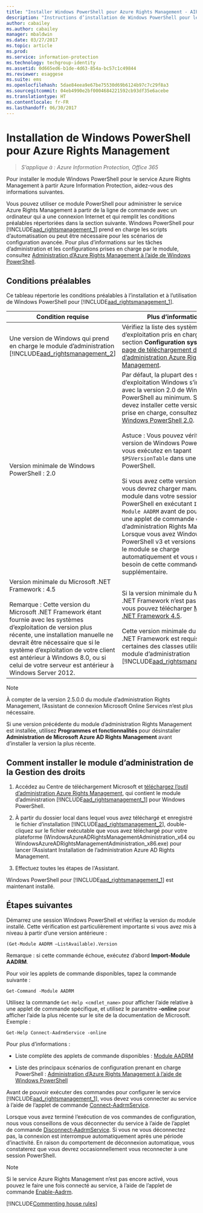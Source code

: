 ```yaml
---
title: "Installer Windows PowerShell pour Azure Rights Management - AIP"
description: "Instructions d’installation de Windows PowerShell pour le service Azure Rights Management d’Azure Information Protection. Le nom de ce module est AADRM."
author: cabailey
ms.author: cabailey
manager: mbaldwin
ms.date: 03/27/2017
ms.topic: article
ms.prod: 
ms.service: information-protection
ms.technology: techgroup-identity
ms.assetid: 0d665ed6-b1de-4d63-854a-bc57c1c49844
ms.reviewer: esaggese
ms.suite: ems
ms.openlocfilehash: 5dae84eea9e67be75530d69b6124b97c7c29f8a3
ms.sourcegitcommit: 04eb4990e2bf0004684221592cb93df35e6acebe
ms.translationtype: HT
ms.contentlocale: fr-FR
ms.lasthandoff: 06/30/2017
---
```

# <a name="installing-windows-powershell-for-azure-rights-management"></a>Installation de Windows PowerShell pour Azure Rights Management

>*S’applique à : Azure Information Protection, Office 365*

Pour installer le module Windows PowerShell pour le service Azure Rights Management à partir Azure Information Protection, aidez-vous des informations suivantes.

Vous pouvez utiliser ce module PowerShell pour administrer le service Azure Rights Management à partir de la ligne de commande avec un ordinateur qui a une connexion Internet et qui remplit les conditions préalables répertoriées dans la section suivante. Windows PowerShell pour [!INCLUDE[aad_rightsmanagement_1](../includes/aad_rightsmanagement_1_md.md)] prend en charge les scripts d’automatisation ou peut être nécessaire pour les scénarios de configuration avancée. Pour plus d’informations sur les tâches d’administration et les configurations prises en charge par le module, consultez [Administration d’Azure Rights Management à l’aide de Windows PowerShell](administer-powershell.md).

## <a name="prerequisites"></a>Conditions préalables
Ce tableau répertorie les conditions préalables à l’installation et à l’utilisation de Windows PowerShell pour [!INCLUDE[aad_rightsmanagement_1](../includes/aad_rightsmanagement_1_md.md)].

|Condition requise|Plus d’informations|
|---------------|--------------------|
|Une version de Windows qui prend en charge le module d’administration [!INCLUDE[aad_rightsmanagement_2](../includes/aad_rightsmanagement_2_md.md)]|Vérifiez la liste des systèmes d’exploitation pris en charge dans la section **Configuration système** de la [page de téléchargement de l’outil d’administration Azure Rights Management](http://go.microsoft.com/fwlink/?LinkId=257721).|
|Version minimale de Windows PowerShell : 2.0<br /><br /> |Par défaut, la plupart des systèmes d’exploitation Windows s’installent avec la version 2.0 de Windows PowerShell au minimum. Si vous devez installer cette version minimale prise en charge, consultez [Installer Windows PowerShell 2.0](https://msdn.microsoft.com/library/ff637750.aspx).<br /><br />Astuce : Vous pouvez vérifier la version de Windows PowerShell que vous exécutez en tapant `$PSVersionTable` dans une session PowerShell. <br /><br /> Si vous avez cette version minimale, vous devrez charger manuellement le module dans votre session PowerShell en exécutant `Import-Module AADRM` avant de pouvoir utiliser une applet de commande du module d’administration Rights Management. Lorsque vous avez Windows PowerShell v3 et versions ultérieures, le module se charge automatiquement et vous n’avez pas besoin de cette commande supplémentaire.|
|Version minimale du Microsoft .NET Framework : 4.5<br /><br />Remarque : Cette version du Microsoft .NET Framework étant fournie avec les systèmes d’exploitation de version plus récente, une installation manuelle ne devrait être nécessaire que si le système d’exploitation de votre client est antérieur à Windows 8.0, ou si celui de votre serveur est antérieur à Windows Server 2012.|Si la version minimale du Microsoft .NET Framework n’est pas installée, vous pouvez télécharger [Microsoft .NET Framework 4.5](http://www.microsoft.com/download/details.aspx?id=30653).<br /><br />Cette version minimale du Microsoft .NET Framework est requise pour certaines des classes utilisées par le module d’administration [!INCLUDE[aad_rightsmanagement_2](../includes/aad_rightsmanagement_2_md.md)].|

> [!NOTE]
> À compter de la version 2.5.0.0 du module d’administration Rights Management, l’Assistant de connexion Microsoft Online Services n’est plus nécessaire.
> 
> Si une version précédente du module d’administration Rights Management est installée, utilisez **Programmes et fonctionnalités** pour désinstaller **Administration de Microsoft Azure AD Rights Management** avant d’installer la version la plus récente.


## <a name="how-to-install-the-rights-management-administration-module"></a>Comment installer le module d’administration de la Gestion des droits

1.  Accédez au Centre de téléchargement Microsoft et [téléchargez l’outil d’administration Azure Rights Management](https://go.microsoft.com/fwlink/?LinkId=257721), qui contient le module d’administration [!INCLUDE[aad_rightsmanagement_1](../includes/aad_rightsmanagement_1_md.md)] pour Windows PowerShell.

2.  À partir du dossier local dans lequel vous avez téléchargé et enregistré le fichier d’installation [!INCLUDE[aad_rightsmanagement_2](../includes/aad_rightsmanagement_2_md.md)], double-cliquez sur le fichier exécutable que vous avez téléchargé pour votre plateforme (WindowsAzureADRightsManagementAdministration_x64 ou WindowsAzureADRightsManagementAdministration_x86.exe) pour lancer l’Assistant Installation de l’administration Azure AD Rights Management.

3.  Effectuez toutes les étapes de l'Assistant.

Windows PowerShell pour [!INCLUDE[aad_rightsmanagement_1](../includes/aad_rightsmanagement_1_md.md)] est maintenant installé.

## <a name="next-steps"></a>Étapes suivantes
Démarrez une session Windows PowerShell et vérifiez la version du module installé. Cette vérification est particulièrement importante si vous avez mis à niveau à partir d’une version antérieure :

```
(Get-Module AADRM –ListAvailable).Version
```

Remarque : si cette commande échoue, exécutez d’abord **Import-Module AADRM**.

Pour voir les applets de commande disponibles, tapez la commande suivante :

```
Get-Command -Module AADRM
```

Utilisez la commande `Get-Help <cmdlet_name>` pour afficher l’aide relative à une applet de commande spécifique, et utilisez le paramètre **-online** pour afficher l’aide la plus récente sur le site de la documentation de Microsoft. Exemple :

```
Get-Help Connect-AadrmService -online
```


Pour plus d’informations :

-   Liste complète des applets de commande disponibles : [Module AADRM](/powershell/aadrm/vlatest/rightsmanagement)

-   Liste des principaux scénarios de configuration prenant en charge PowerShell : [Administration d’Azure Rights Management à l’aide de Windows PowerShell](administer-powershell.md)

Avant de pouvoir exécuter des commandes pour configurer le service [!INCLUDE[aad_rightsmanagement_1](../includes/aad_rightsmanagement_1_md.md)], vous devez vous connecter au service à l’aide de l’applet de commande [Connect-AadrmService](/powershell/aadrm/vlatest/connect-aadrmservice). 

Lorsque vous avez terminé l’exécution de vos commandes de configuration, nous vous conseillons de vous déconnecter du service à l’aide de l’applet de commande [Disconnect-AadrmService](/powershell/aadrm/vlatest/disconnect-aadrmservice). Si vous ne vous déconnectez pas, la connexion est interrompue automatiquement après une période d’inactivité. En raison du comportement de déconnexion automatique, vous constaterez que vous devrez occasionnellement vous reconnecter à une session PowerShell. 

> [!NOTE]
> Si le service Azure Rights Management n’est pas encore activé, vous pouvez le faire une fois connecté au service, à l’aide de l’applet de commande [Enable-Aadrm](/powershell/aadrm/vlatest/enable-aadrm).


[!INCLUDE[Commenting house rules](../includes/houserules.md)]